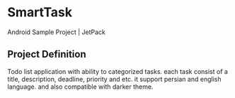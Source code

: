 # SmartTask
Android Sample Project | JetPack 


## Project Definition
Todo list application with ability to categorized tasks. each task consist of a  title, description, deadline, priority and etc. 
it support persian and english language. and also compatible with darker theme.
